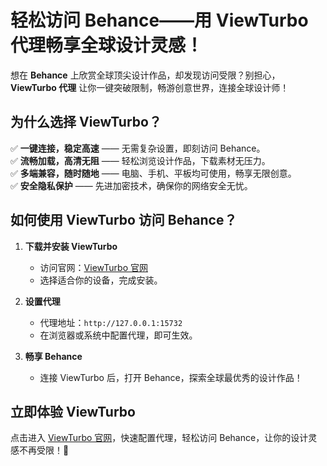 # **轻松访问 Behance——用 ViewTurbo 代理畅享全球设计灵感！**  

想在 **Behance** 上欣赏全球顶尖设计作品，却发现访问受限？别担心，**ViewTurbo 代理** 让你一键突破限制，畅游创意世界，连接全球设计师！  

## **为什么选择 ViewTurbo？**  
✅ **一键连接，稳定高速** —— 无需复杂设置，即刻访问 Behance。  
✅ **流畅加载，高清无阻** —— 轻松浏览设计作品，下载素材无压力。  
✅ **多端兼容，随时随地** —— 电脑、手机、平板均可使用，畅享无限创意。  
✅ **安全隐私保护** —— 先进加密技术，确保你的网络安全无忧。  

## **如何使用 ViewTurbo 访问 Behance？**  
1. **下载并安装 ViewTurbo**  
   - 访问官网：[ViewTurbo 官网](https://viewturbo.github.io/web/)  
   - 选择适合你的设备，完成安装。  

2. **设置代理**  
   - 代理地址：`http://127.0.0.1:15732`  
   - 在浏览器或系统中配置代理，即可生效。  

3. **畅享 Behance**  
   - 连接 ViewTurbo 后，打开 Behance，探索全球最优秀的设计作品！  

## **立即体验 ViewTurbo**  
点击进入 [ViewTurbo 官网](https://viewturbo.github.io/web/)，快速配置代理，轻松访问 Behance，让你的设计灵感不再受限！🚀  
